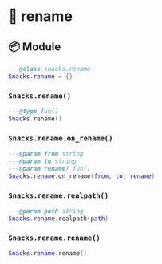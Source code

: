 # 🍿 rename

<!-- docgen -->

## 📦 Module

```lua
---@class snacks.rename
Snacks.rename = {}
```

### `Snacks.rename()`

```lua
---@type fun()
Snacks.rename()
```

### `Snacks.rename.on_rename()`

```lua
---@param from string
---@param to string
---@param rename? fun()
Snacks.rename.on_rename(from, to, rename)
```

### `Snacks.rename.realpath()`

```lua
---@param path string
Snacks.rename.realpath(path)
```

### `Snacks.rename.rename()`

```lua
Snacks.rename.rename()
```
